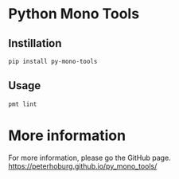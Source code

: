 # Python Mono Tools

## Instillation

`pip install py-mono-tools`

## Usage

`pmt lint`

# More information

For more information, please go the GitHub page. https://peterhoburg.github.io/py_mono_tools/

